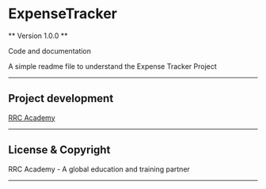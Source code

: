 # ExpenseTracker

** Version 1.0.0 **

Code and documentation

A simple readme file to understand the Expense Tracker Project

---

## Project development

[RRC Academy](https://www.rrcacademy.com/ "RRC Academy")

***

## License & Copyright

RRC Academy - A global education and training partner

***

